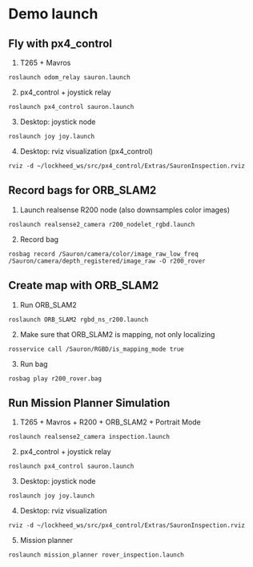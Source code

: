 # Demo launch

## Fly with px4_control

1) T265 + Mavros
```
roslaunch odom_relay sauron.launch
```

2) px4_control + joystick relay
```
roslaunch px4_control sauron.launch
```

3) Desktop: joystick node

```
roslaunch joy joy.launch
```

4) Desktop: rviz visualization (px4_control)

```
rviz -d ~/lockheed_ws/src/px4_control/Extras/SauronInspection.rviz
```

## Record bags for ORB_SLAM2

1) Launch realsense R200 node (also downsamples color images)

```
roslaunch realsense2_camera r200_nodelet_rgbd.launch
```

2) Record bag

```
rosbag record /Sauron/camera/color/image_raw_low_freq /Sauron/camera/depth_registered/image_raw -O r200_rover
```

## Create map with ORB_SLAM2

1) Run ORB_SLAM2

```
roslaunch ORB_SLAM2 rgbd_ns_r200.launch
```

2) Make sure that ORB_SLAM2 is mapping, not only localizing

```
rosservice call /Sauron/RGBD/is_mapping_mode true
```

3) Run bag

```
rosbag play r200_rover.bag
```

## Run Mission Planner Simulation

1) T265 + Mavros + R200 + ORB_SLAM2 + Portrait Mode
```
roslaunch realsense2_camera inspection.launch
```

2) px4_control + joystick relay
```
roslaunch px4_control sauron.launch
```

3) Desktop: joystick node

```
roslaunch joy joy.launch
```

4) Desktop: rviz visualization

```
rviz -d ~/lockheed_ws/src/px4_control/Extras/SauronInspection.rviz
```

5) Mission planner

```
roslaunch mission_planner rover_inspection.launch
```
